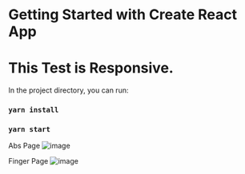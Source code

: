 # Getting Started with Create React App
# This Test is Responsive.

In the project directory, you can run:
### `yarn install`
### `yarn start`

Abs Page
![image](https://github.com/user-attachments/assets/edfb4d98-f642-4344-9f9b-65d9e1b0b24c)

Finger Page
![image](https://github.com/user-attachments/assets/352b9ebc-7f14-4dbb-a9c9-b435357c7216)
